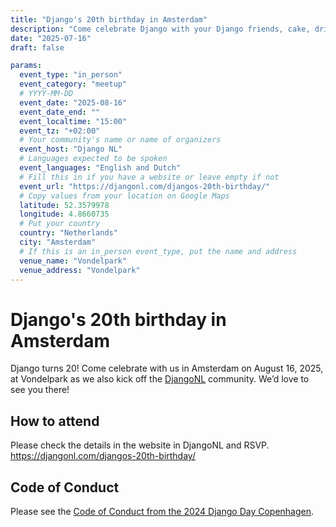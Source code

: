 ```yaml
---
title: "Django's 20th birthday in Amsterdam"
description: "Come celebrate Django with your Django friends, cake, drinks and fun!"
date: "2025-07-16"
draft: false

params:
  event_type: "in_person"
  event_category: "meetup"
  # YYYY-MM-DD
  event_date: "2025-08-16"
  event_date_end: ""
  event_localtime: "15:00"
  event_tz: "+02:00"
  # Your community's name or name of organizers
  event_host: "Django NL"
  # Languages expected to be spoken
  event_languages: "English and Dutch"
  # Fill this in if you have a website or leave empty if not
  event_url: "https://djangonl.com/djangos-20th-birthday/"
  # Copy values from your location on Google Maps
  latitude: 52.3579978
  longitude: 4.8660735
  # Put your country
  country: "Netherlands"
  city: "Amsterdam"
  # If this is an in_person event_type, put the name and address
  venue_name: "Vondelpark"
  venue_address: "Vondelpark"
---
```


<!-- Name of the event -->
# Django's 20th birthday in Amsterdam

Django turns 20! Come celebrate with us in Amsterdam on August 16, 2025, at Vondelpark as we also kick off the [DjangoNL](https://djangonl.com) community. We’d love to see you there!

## How to attend

Please check the details in the website in DjangoNL and RSVP. https://djangonl.com/djangos-20th-birthday/

## Code of Conduct

Please see the [Code of Conduct from the 2024 Django Day Copenhagen](https://2024.djangoday.dk/conduct/).
